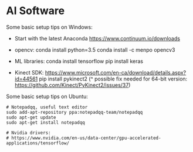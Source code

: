 # AI Software

Some basic setup tips on Windows: 

- Start with the latest Anaconda
			https://www.continuum.io/downloads
			
- opencv: 
			conda install python=3.5
			conda install -c menpo opencv3
			
- ML libraries: 
			conda install tensorflow
			pip install keras
			
- Kinect SDK:
			https://www.microsoft.com/en-ca/download/details.aspx?id=44561 
			pip install pykinect2 
			(^ possible fix needed for 64-bit version: https://github.com/Kinect/PyKinect2/issues/37) 
			
			
Some basic setup tips on Ubuntu: 

	# Notepadqq, useful text editor
	sudo add-apt-repository ppa:notepadqq-team/notepadqq
	sudo apt-get update
	sudo apt-get install notepadqq
	
	# Nvidia drivers: 
	# https://www.nvidia.com/en-us/data-center/gpu-accelerated-applications/tensorflow/ 
	